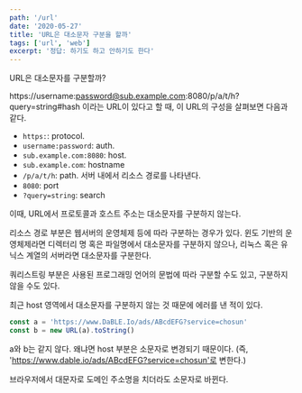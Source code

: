 ```yaml
---
path: '/url'
date: '2020-05-27'
title: 'URL은 대소문자 구분을 할까'
tags: ['url', 'web']
excerpt: '정답: 하기도 하고 안하기도 한다'
---
```


URL은 대소문자를 구분할까?

https://username:password@sub.example.com:8080/p/a/t/h?query=string#hash
이라는 URL이 있다고 할 때, 이 URL의 구성을 살펴보면 다음과 같다.

- `https:`: protocol.
- `username:password`: auth.
- `sub.example.com:8080`: host. 
- `sub.example.com`: hostname
- `/p/a/t/h`: path. 서버 내에서 리소스 경로를 나타낸다.
- `8080`: port
- `?query=string`: search

이때, URL에서 프로토콜과 호스트 주소는 대소문자를 구분하지 않는다. 

리소스 경로 부분은 웹서버의 운영체제 등에 따라 구분하는 경우가 있다. 윈도 기반의 운영체제라면 디렉터리 명 혹은 파일명에서 대소문자를 구분하지 않으나, 리눅스 혹은 유닉스 계열의 서버라면 대소문자를 구분한다. 

쿼리스트링 부분은 사용된 프로그래밍 언어의 문법에 따라 구분할 수도 있고, 구분하지 않을 수도 있다.

최근 host 영역에서 대소문자를 구분하지 않는 것 때문에 에러를 낸 적이 있다.

```js
const a = 'https://www.DaBLE.Io/ads/ABcdEFG?service=chosun'
const b = new URL(a).toString()
```

a와 b는 같지 않다. 왜냐면 host 부분은 소문자로 변경되기 때문이다. (즉, 'https://www.dable.io/ads/ABcdEFG?service=chosun'로 변한다.)

브라우저에서 대문자로 도메인 주소명을 치더라도 소문자로 바뀐다.